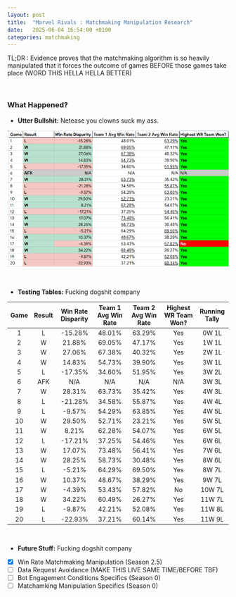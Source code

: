 ```yaml
---
layout: post
title:  "Marvel Rivals : Matchmaking Manipulation Research"
date:   2025-06-04 16:54:00 +0100
categories: matchmaking
---
```


TL;DR : Evidence proves that the matchmaking algorithm is so heavily manipulated that it forces the outcome of games BEFORE those games take place (WORD THIS HELLA HELLA BETTER)

&nbsp;


### What Happened?

- **Utter Bullshit:** Netease you clowns suck my ass.

![Local Image](/assets/test_img.png)

&nbsp;

- **Testing Tables:** Fucking dogshit company

**Game**|**Result**|**Win Rate Disparity**|**Team 1 Avg Win Rate**|**Team 2 Avg Win Rate**|**Highest WR Team Won?**|**Running Tally**
:-----:|:-----:|:-----:|:-----:|:-----:|:-----:|:-----:
1|L|-15.28%|48.01%|63.29%|Yes|0W 1L
2|W|21.88%|69.05%|47.17%|Yes|1W 1L
3|W|27.06%|67.38%|40.32%|Yes|2W 1L
4|W|14.83%|54.73%|39.90%|Yes|3W 1L
5|L|-17.35%|34.60%|51.95%|Yes|3W 2L
6|AFK|N/A|N/A|N/A|N/A|3W 3L
7|W|28.31%|63.73%|35.42%|Yes|4W 3L
8|L|-21.28%|34.58%|55.87%|Yes|4W 4L
9|L|-9.57%|54.29%|63.85%|Yes|4W 5L
10|W|29.50%|52.71%|23.21%|Yes|5W 5L
11|W|8.21%|62.28%|54.07%|Yes|6W 5L
12|L|-17.21%|37.25%|54.46%|Yes|6W 6L
13|W|17.07%|73.48%|56.41%|Yes|7W 6L
14|W|28.25%|58.73%|30.48%|Yes|8W 6L
15|L|-5.21%|64.29%|69.50%|Yes|8W 7L
16|W|10.37%|48.67%|38.29%|Yes|9W 7L
17|W|-4.39%|53.43%|57.82%|No|10W 7L
18|W|34.22%|60.49%|26.27%|Yes|11W 7L
19|L|-9.87%|42.21%|52.08%|Yes|11W 8L
20|L|-22.93%|37.21%|60.14%|Yes|11W 9L

&nbsp;

- **Future Stuff:** Fucking dogshit company

- [x] Win Rate Matchmaking Manipulation (Season 2.5)
- [ ] Data Request Avoidance (MAKE THIS LIVE SAME TIME/BEFORE TBF)
- [ ] Bot Engagement Conditions Specifics (Season 0)
- [ ] Matchamking Manipulation Specifics (Season 0)

&nbsp;